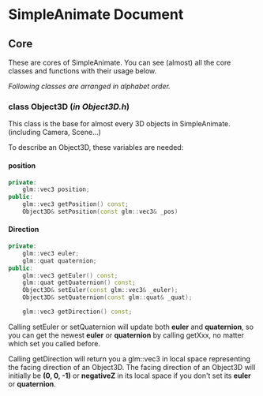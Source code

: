 # SimpleAnimate Document

## Core

These are cores of SimpleAnimate. You can see (almost) all the core classes and functions with their usage below.

*Following classes are arranged in alphabet order.*

### class Object3D (*in Object3D.h*)

This class is the base for almost every 3D objects in SimpleAnimate. (including Camera, Scene...)

To describe an Object3D, these variables are needed:

#### position

```cpp
private:
	glm::vec3 position;
public:
	glm::vec3 getPosition() const;
	Object3D& setPosition(const glm::vec3& _pos)
```

#### Direction

```cpp
private:
	glm::vec3 euler;
	glm::quat quaternion;
public:
	glm::vec3 getEuler() const;
	glm::quat getQuaternion() const;
	Object3D& setEuler(const glm::vec3& _euler);
	Object3D& setQuaternion(const glm::quat& _quat);

	glm::vec3 getDirection() const;
```

Calling setEuler or setQuaternion will update both **euler** and **quaternion**, so you can get the newest **euler** or **quaternion** by calling getXxx, no matter which set you called before.

Calling getDirection will return you a glm::vec3 in local space representing the facing direction of an Object3D. The facing direction of an Object3D will initially be **(0, 0, -1)** or **negativeZ** in its local space if you don't set its **euler** or **quaternion**.
